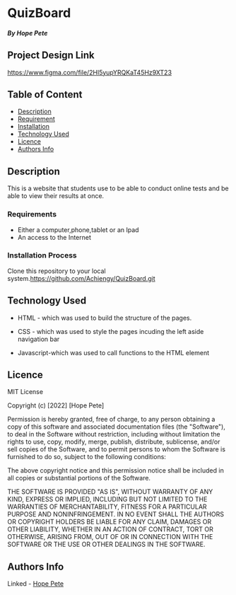 # QuizBoard

##### By Hope Pete

## Project Design Link
https://www.figma.com/file/2Hl5yupYRQKaT45Hz9XT23


## Table of Content

+ [Description](#description)
+ [ Requirement](#Requirement)
+ [Installation](#Installation)
+ [Technology Used](#technology-used)
+ [Licence](#licence)
+ [Authors Info](#author-Info)


## Description
<p>This is  a website that students use to be able to conduct online tests and be able to view their results at once.</p>


### Requirements
* Either a computer,phone,tablet or an Ipad
* An access to the Internet

### Installation Process
Clone this repository to your local system.https://github.com/Achiengy/QuizBoard.git


## Technology Used
* HTML - which was used to build the structure of the pages.

* CSS - which was used to style the pages incuding the left aside navigation bar

* Javascript-which was used to call functions to the HTML element


## Licence

MIT License

Copyright (c) [2022] [Hope Pete]

Permission is hereby granted, free of charge, to any person obtaining a copy
of this software and associated documentation files (the "Software"), to deal
in the Software without restriction, including without limitation the rights
to use, copy, modify, merge, publish, distribute, sublicense, and/or sell
copies of the Software, and to permit persons to whom the Software is
furnished to do so, subject to the following conditions:

The above copyright notice and this permission notice shall be included in all
copies or substantial portions of the Software.

THE SOFTWARE IS PROVIDED "AS IS", WITHOUT WARRANTY OF ANY KIND, EXPRESS OR
IMPLIED, INCLUDING BUT NOT LIMITED TO THE WARRANTIES OF MERCHANTABILITY,
FITNESS FOR A PARTICULAR PURPOSE AND NONINFRINGEMENT. IN NO EVENT SHALL THE
AUTHORS OR COPYRIGHT HOLDERS BE LIABLE FOR ANY CLAIM, DAMAGES OR OTHER
LIABILITY, WHETHER IN AN ACTION OF CONTRACT, TORT OR OTHERWISE, ARISING FROM,
OUT OF OR IN CONNECTION WITH THE SOFTWARE OR THE USE OR OTHER DEALINGS IN THE
SOFTWARE.


## Authors Info
Linked - [Hope Pete](https://www.linkedin.com/public-profile/settings?trk=d_flagship3_profile_self_view_public_profile&lipi=urn%3Ali%3Apage%3Ad_flagship3_profile_self_edit_contact_info%3Bm11EDIJVSQu29ovQ2888fA%3D%3D)

